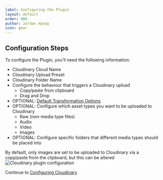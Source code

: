 ```yaml
---
label: Configuring the Plugin
layout: default
order: 900
author: Jordan Handy
icon: gear
---
```

## Configuration Steps

To configure the Plugin, you'll need the following information:
- Cloudinary Cloud Name
- Cloudinary Upload Preset
- Cloudinary Folder Name
- Configure the behaviour that triggers a Cloudinary upload
  - Copy/paste from clipboard
  - Drag and Drop
- OPTIONAL: [Default Transformation Options](https://cloudinary.com/documentation/transformation_reference)
- OPTIONAL: Configure which asset types you want to be uploaded to Cloudinary
  - Raw (non-media type files)
  - Audio
  - Video
  - Images
- OPTIONAL: Configure specific folders that different media types should be placed into

By default, only images are set to be uploaded to Cloudinary via a copy/paste from the clipboard, but this can be altered
![Cloudinary plugin configuration](https://res.cloudinary.com/dakfccuv5/image/upload/v1716510330/obsidian/wwhysme8vdrz6syd5skp.png)


Continue to [Configuring Cloudinary](configuring-cloudinary.md)